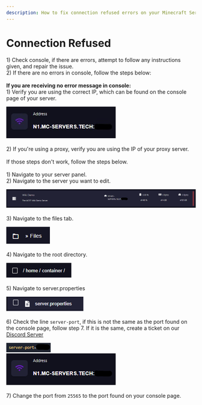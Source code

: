 ```yaml
---
description: How to fix connection refused errors on your Minecraft Server on MCST
---
```


# Connection Refused

1\) Check console, if there are errors, attempt to follow any instructions given, and repair the issue.\
2\) If there are no errors in console, follow the steps below:\
\
**If you are receiving no error message in console:**\
1\) Verify you are using the correct IP, which can be found on the console page of your server.

![](<../.gitbook/assets/image (32).png>)\
\
2\) If you're using a proxy, verify you are using the IP of your proxy server.\
\
If those steps don't work, follow the steps below.\
\
1\) Navigate to your server panel.\
2\) Navigate to the server you want to edit.

![](<../.gitbook/assets/image (26).png>)\
\
3\) Navigate to the files tab.

![](<../.gitbook/assets/image (2).png>)\
\
4\) Navigate to the root directory.

![](<../.gitbook/assets/image (31).png>)\
\
5\) Navigate to server.properties

![](<../.gitbook/assets/image (7).png>)\
\
6\) Check the line `server-port`, if this is not the same as the port found on the console page, follow step 7. If it is the same, create a ticket on our [Discord Server](https://discord.gg/dzAxSz5C4x)

![](<../.gitbook/assets/image (25).png>)\
![](<../.gitbook/assets/image (40).png>)\
\
7\) Change the port from `25565` to the port found on your console page.
